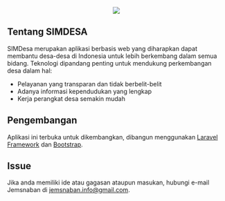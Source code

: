 <p align="center"><img src="http://trazzadmin.trazzpro.com/assets/images/Logomakr_0sjMbT_small.png"></p>

## Tentang SIMDESA

SIMDesa merupakan aplikasi berbasis web yang diharapkan dapat membantu desa-desa di Indonesia untuk lebih berkembang dalam semua bidang. Teknologi dipandang penting untuk mendukung perkembangan desa dalam hal:

- Pelayanan yang transparan dan tidak berbelit-belit
- Adanya informasi kependudukan yang lengkap
- Kerja perangkat desa semakin mudah

## Pengembangan

Aplikasi ini terbuka untuk dikembangkan, dibangun menggunakan [Laravel Framework](https://laravel.com/) dan [Bootstrap](http://getbootstrap.com/).

## Issue

Jika anda memiliki ide atau gagasan ataupun masukan, hubungi e-mail Jemsnaban di jemsnaban.info@gmail.com. 

